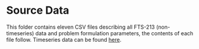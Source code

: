# Source Data

This folder contains eleven CSV files describing all FTS-213 (non-timeseries) data and problem formulation parameters, the contents of each file follow. Timeseries data can be found [here](https://github.com/HaoLi9401/Dataset_of_flexibility_test_system_FTS-213/tree/master/Time_series_data).
